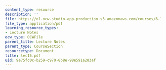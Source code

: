 ```yaml
---
content_type: resource
description: ''
file: https://ol-ocw-studio-app-production.s3.amazonaws.com/courses/6-111-introductory-digital-systems-laboratory-spring-2006/9e75fc0cb259c9708b8e98e591a203af_lec15.pdf
file_type: application/pdf
learning_resource_types:
- Lecture Notes
ocw_type: OCWFile
parent_title: Lecture Notes
parent_type: CourseSection
resourcetype: Document
title: lec15.pdf
uid: 9e75fc0c-b259-c970-8b8e-98e591a203af
---
```

